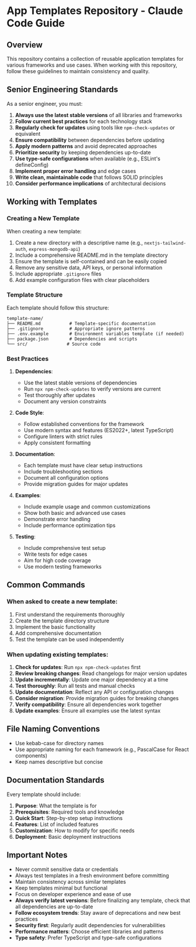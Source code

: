 # App Templates Repository - Claude Code Guide

## Overview

This repository contains a collection of reusable application templates for various frameworks and use cases. When working with this repository, follow these guidelines to maintain consistency and quality.

## Senior Engineering Standards

As a senior engineer, you must:

1. **Always use the latest stable versions** of all libraries and frameworks
2. **Follow current best practices** for each technology stack
3. **Regularly check for updates** using tools like `npm-check-updates` or equivalent
4. **Ensure compatibility** between dependencies before updating
5. **Apply modern patterns** and avoid deprecated approaches
6. **Prioritize security** by keeping dependencies up-to-date
7. **Use type-safe configurations** when available (e.g., ESLint's defineConfig)
8. **Implement proper error handling** and edge cases
9. **Write clean, maintainable code** that follows SOLID principles
10. **Consider performance implications** of architectural decisions

## Working with Templates

### Creating a New Template

When creating a new template:

1. Create a new directory with a descriptive name (e.g., `nextjs-tailwind-auth`, `express-mongodb-api`)
2. Include a comprehensive README.md in the template directory
3. Ensure the template is self-contained and can be easily copied
4. Remove any sensitive data, API keys, or personal information
5. Include appropriate `.gitignore` files
6. Add example configuration files with clear placeholders

### Template Structure

Each template should follow this structure:

```
template-name/
├── README.md           # Template-specific documentation
├── .gitignore          # Appropriate ignore patterns
├── .env.example        # Environment variables template (if needed)
├── package.json        # Dependencies and scripts
└── src/               # Source code
```

### Best Practices

1. **Dependencies**: 
   - Use the latest stable versions of dependencies
   - Run `npx npm-check-updates` to verify versions are current
   - Test thoroughly after updates
   - Document any version constraints

2. **Code Style**: 
   - Follow established conventions for the framework
   - Use modern syntax and features (ES2022+, latest TypeScript)
   - Configure linters with strict rules
   - Apply consistent formatting

3. **Documentation**: 
   - Each template must have clear setup instructions
   - Include troubleshooting sections
   - Document all configuration options
   - Provide migration guides for major updates

4. **Examples**: 
   - Include example usage and common customizations
   - Show both basic and advanced use cases
   - Demonstrate error handling
   - Include performance optimization tips

5. **Testing**: 
   - Include comprehensive test setup
   - Write tests for edge cases
   - Aim for high code coverage
   - Use modern testing frameworks

## Common Commands

### When asked to create a new template:

1. First understand the requirements thoroughly
2. Create the template directory structure
3. Implement the basic functionality
4. Add comprehensive documentation
5. Test the template can be used independently

### When updating existing templates:

1. **Check for updates**: Run `npx npm-check-updates` first
2. **Review breaking changes**: Read changelogs for major version updates
3. **Update incrementally**: Update one major dependency at a time
4. **Test thoroughly**: Run all tests and manual checks
5. **Update documentation**: Reflect any API or configuration changes
6. **Consider migration**: Provide migration guides for breaking changes
7. **Verify compatibility**: Ensure all dependencies work together
8. **Update examples**: Ensure all examples use the latest syntax

## File Naming Conventions

- Use kebab-case for directory names
- Use appropriate naming for each framework (e.g., PascalCase for React components)
- Keep names descriptive but concise

## Documentation Standards

Every template should include:

1. **Purpose**: What the template is for
2. **Prerequisites**: Required tools and knowledge
3. **Quick Start**: Step-by-step setup instructions
4. **Features**: List of included features
5. **Customization**: How to modify for specific needs
6. **Deployment**: Basic deployment instructions

## Important Notes

- Never commit sensitive data or credentials
- Always test templates in a fresh environment before committing
- Maintain consistency across similar templates
- Keep templates minimal but functional
- Focus on developer experience and ease of use
- **Always verify latest versions**: Before finalizing any template, check that all dependencies are up-to-date
- **Follow ecosystem trends**: Stay aware of deprecations and new best practices
- **Security first**: Regularly audit dependencies for vulnerabilities
- **Performance matters**: Choose efficient libraries and patterns
- **Type safety**: Prefer TypeScript and type-safe configurations